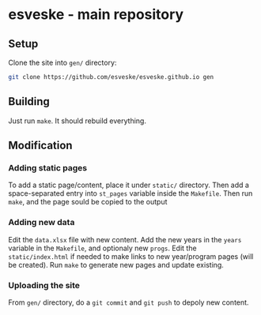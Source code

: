 # esveske - main repository

## Setup

Clone the site into `gen/` directory:

```sh
git clone https://github.com/esveske/esveske.github.io gen
```

## Building

Just run `make`. It should rebuild everything.

## Modification

### Adding static pages

To add a static page/content, place it under `static/` directory. 
Then add a space-separated entry into `st_pages` variable inside the `Makefile`.
Then run `make`, and the page sould be copied to the output

### Adding new data

Edit the `data.xlsx` file with new content.
Add the new years in the `years` variable in the `Makefile`, and optionaly new `progs`.
Edit the `static/index.html` if needed to make links to new year/program pages (will be created).
Run `make` to generate new pages and update existing.

### Uploading the site

From `gen/` directory, do a `git commit` and `git push` to depoly new content.
